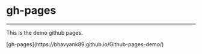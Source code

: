 # gh-pages
<hr>
<p>This is the demo github pages.</p>
[gh-pages](https://bhavyank89.github.io/Github-pages-demo/)
